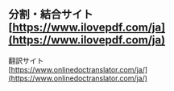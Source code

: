 分割・結合サイト  
[https://www.ilovepdf.com/ja](https://www.ilovepdf.com/ja)
---
翻訳サイト  
[https://www.onlinedoctranslator.com/ja/](https://www.onlinedoctranslator.com/ja/)